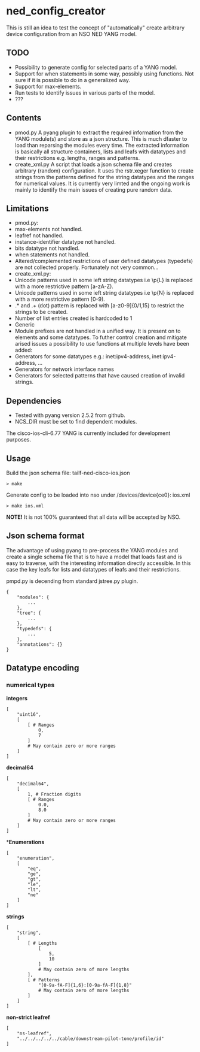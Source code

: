 # ned_config_creator #

This is still an idea to test the concept of "automatically" create arbitrary device configuration from an NSO NED YANG model.

## TODO ##
 - Possibility to generate config for selected parts of a YANG model.
 - Support for when statements in some way, possibly using functions. Not sure
   if it is possible to do in a generalized way.
 - Support for max-elements.
 - Run tests to identify issues in various parts of the model.
 - ???


## Contents ##
 - pmod.py
   A pyang plugin to extract the required information from the YANG module(s) and store as a json structure.
   This is much dfaster to load than reparsing the modules every time.
   The extracted information is basically all structure containers, lists and leafs with datatypes and their restrictions e.g. lengths, ranges and patterns.
 - create_xml.py
   A script that loads a json schema file and creates arbitrary (random) configuration.
   It uses the rstr.xeger function to create strings from the patterns defined for the string datatypes and the ranges for numerical values.
   It is currently very limted and the ongoing work is mainly to identify the main issues of creating pure random data.


## Limitations ##
 - pmod.py:
  - max-elements not handled.
  - leafref not handled.
  - instance-identifier datatype not handled.
  - bits datatype not handled.
  - when statements not handled.
  - Altered/complemented restrictions of user defined datatypes (typedefs) are
    not collected properly. Fortunately not very common...
 - create_xml.py:
  - Unicode patterns used in some ieft string datatypes i.e \p{L} is replaced with a more restrictive pattern [a-zA-Z).
  - Unicode patterns used in some ieft string datatypes i.e \p{N} is replaced with a more restrictive pattern [0-9).
  - .* and .+ (dot) pattern is replaced with [a-z0-9]{0/1,15} to restrict the strings to be created.
  - Number of list entries created is hardcoded to 1
 - Generic
  - Module prefixes are not handled in a unified way. It is present on to elements
    and some datatypes.
To futher control creation and mitigate arised issues a possibility to use functions
at multiple levels have been added:
 - Generators for some datatypes e.g.: inet:ipv4-address, inet:ipv4-address, ...
 - Generators for network interface names
 - Generators for selected patterns that have caused creation of invalid strings.


## Dependencies ##
 - Tested with pyang version 2.5.2 from github.
 - NCS_DIR must be set to find dependent modules.


The cisco-ios-cli-6.77 YANG is currently included for development purposes.


## Usage ##

Build the json schema file: tailf-ned-cisco-ios.json

    > make


Generate config to be loaded into nso under /devices/device{ce0}: ios.xml

    > make ios.xml

**NOTE!** It is not 100% guaranteed that all data will be accepted by NSO.


## Json schema format ##

The advantage of using pyang to pre-process the YANG modules and create a single
schema file that is to have a model that loads fast and is easy to traverse, with
the interesting information directly accessible. In this case the key leafs for
lists and datatypes of leafs and their restrictions.

pmpd.py is decending from standard jstree.py plugin.

    {
        "modules": {
            ...
        },
        "tree": {
            ...
        },
        "typedefs": {
            ...
        },
        "annotations": {}
    }

## Datatype encoding ##

### numerical types ###

**integers**

    [
        "uint16",
        [
            [ # Ranges
                0,
                7
            ]
            # May contain zero or more ranges
        ]
    ]

**decimal64**

    [
        "decimal64",
        [
            1, # Fraction digits
            [ # Ranges
                0.0,
                8.0
            ]
            # May contain zero or more ranges
        ]
    ]


***Enumerations**

    [
        "enumeration",
        [
            "eq",
            "ge",
            "gt",
            "le",
            "lt",
            "ne"
        ]
    ]


**strings**

    [
        "string",
        [
            [ # Lengths
                [
                    5,
                    10
                ]
                # May contain zero of more lengths
            ],
            [ # Patterns
                "[0-9a-fA-F]{1,6}:[0-9a-fA-F]{1,8}"
                # May contain zero of more lengths
            ]
        ]
    ]

**non-strict leafref**

    [
        "ns-leafref",
        "../../../../../cable/downstream-pilot-tone/profile/id"
    ]
